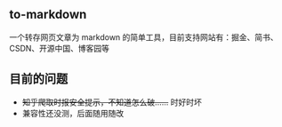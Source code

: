 ## to-markdown

一个转存网页文章为 markdown 的简单工具，目前支持网站有：掘金、简书、CSDN、开源中国、博客园等

## 目前的问题

- ~~知乎爬取时报安全提示，不知道怎么破……~~ 时好时坏
- 兼容性还没测，后面随用随改